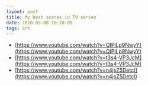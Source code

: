 ```yaml
---
layout: post
title: My best scenes in TV series
date: 2020-05-08 10:18:00
tags: art
---
```


- [https://www.youtube.com/watch?v=QIPiLp9NwyY](https://www.youtube.com/watch?v=QIPiLp9NwyY)
- [https://www.youtube.com/watch?v=t3s4-VP3JcM](https://www.youtube.com/watch?v=t3s4-VP3JcM)
- [https://www.youtube.com/watch?v=n4jsZ5DetcI](https://www.youtube.com/watch?v=n4jsZ5DetcI)
